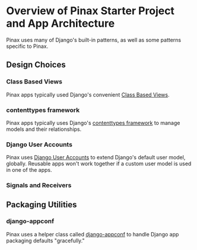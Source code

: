 # Overview of Pinax Starter Project and App Architecture

Pinax uses many of Django's built-in patterns, as well as some patterns specific to Pinax. 

## Design Choices

### Class Based Views

Pinax apps typically used Django's convenient [Class Based Views](https://docs.djangoproject.com/en/dev/topics/class-based-views/).

### contenttypes framework

Pinax apps typically uses Django's [contenttypes framework](https://docs.djangoproject.com/en/dev/ref/contrib/contenttypes/) to manage models and their relationships.

### Django User Accounts

Pinax uses [Django User Accounts](https://github.com/pinax/django-user-accounts) to extend Django's default user model, globally. Reusable apps won't work together if a custom user model is used in one of the apps.

### Signals and Receivers

## Packaging Utilities

### django-appconf

Pinax uses a helper class called [django-appconf](https://django-appconf.readthedocs.io) to handle Django app packaging defaults "gracefully."



